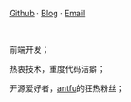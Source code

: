 <p>
  <a href="https://github.com/ly980408/" target="_blank">Github</a> ·
  <a href="https://ly980408.github.io/" target="_blank">Blog</a> ·
  <a href="mailto:282568728@qq.com" target="_blank">Email</a>
</p>
<br>
<p>前端开发；</p>
<p>热衷技术，重度代码洁癖；</p>
<p>开源爱好者，<a href="https://antfu.me/" target="_blank">antfu</a>的狂热粉丝；</p>
